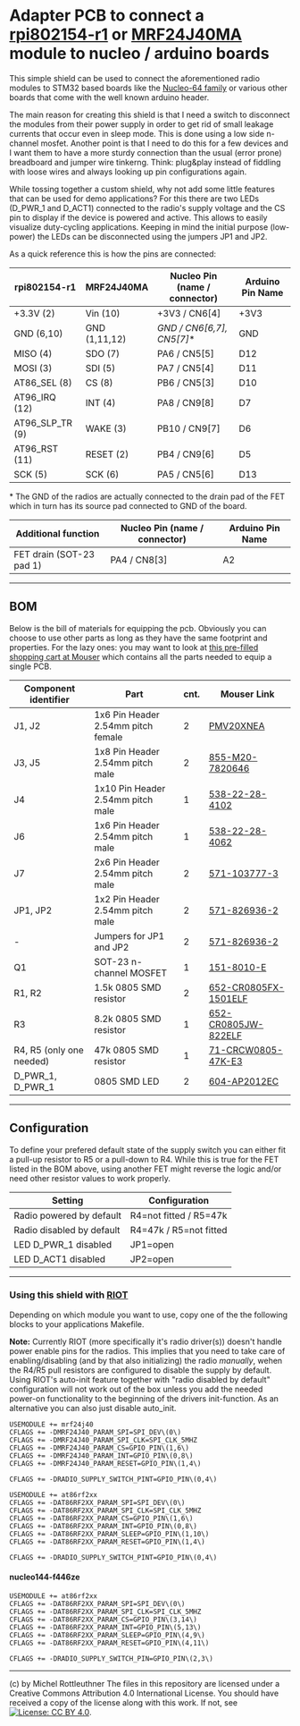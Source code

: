 # Adapter PCB to connect a [rpi802154-r1](http://openlabs.co/OSHW/Raspberry-Pi-802.15.4-radio) or [MRF24J40MA](http://www.microchip.com/wwwproducts/en/MRF24J40MA) module to nucleo / arduino boards

This simple shield can be used to connect the aforementioned radio modules to STM32 based boards like the [Nucleo-64 family](http://www.st.com/resource/en/user_manual/dm00105823.pdf) or various other boards that come with the well known arduino header.

The main reason for creating this shield is that I need a switch to disconnect the modules from their power supply in order to get rid of small leakage currents that occur even in sleep mode. This is done using a low side n-channel mosfet. Another point is that I need to do this for a few devices and I want them to have a more sturdy connection than the usual (error prone) breadboard and jumper wire tinkerng. Think: plug&play instead of fiddling with loose wires and always looking up pin configurations again.

While tossing together a custom shield, why not add some little features that can be used for demo applications? For this there are two LEDs (D_PWR_1 and D_ACT1) connected to the radio's supply voltage and the CS pin to display if the device is powered and active. This allows to easily visualize duty-cycling applications.
Keeping in mind the initial purpose (low-power) the LEDs can be disconnected using the jumpers JP1 and JP2.

As a quick reference this is how the pins are connected:

| rpi802154-r1    | MRF24J40MA    | Nucleo Pin (name / connector) | Arduino Pin Name  |
|-----------------|---------------|-------------------------------|-------------------|
| +3.3V (2)       | Vin (10)      | +3V3 / CN6[4]                 | +3V3              |
| GND (6,10)      | GND (1,11,12) | *GND  / CN6[6,7], CN5[7]**    | GND               |
| MISO (4)        | SDO (7)       | PA6  / CN5[5]                 | D12               |
| MOSI (3)        | SDI (5)       | PA7  / CN5[4]                 | D11               |
| AT86_SEL (8)    | CS  (8)       | PB6  / CN5[3]                 | D10               |
| AT96_IRQ (12)   | INT (4)       | PA8  / CN9[8]                 | D7                |
| AT96_SLP_TR (9) | WAKE (3)      | PB10 / CN9[7]                 | D6                |
| AT96_RST (11)   | RESET (2)     | PB4  / CN9[6]                 | D5                |
| SCK (5)         | SCK (6)       | PA5  / CN5[6]                 | D13               |

\* The GND of the radios are actually connected to the drain pad of the FET which in turn has its source pad connected to GND of the board.

| Additional function      | Nucleo Pin (name / connector) | Arduino Pin Name  |
|--------------------------|-------------------------------|-------------------|
| FET drain (SOT-23 pad 1) | PA4  / CN8[3]                 | A2                |

---
## BOM

Below is the bill of materials for equipping the pcb. Obviously you can choose to use other parts as long as they have the same footprint and properties. For the lazy ones: you may want to look at [this pre-filled shopping cart at Mouser](https://www.mouser.com/ProjectManager/ProjectDetail.aspx?AccessID=bb2e666ecb) which contains all the parts needed to equip a single PCB.

| Component identifier      | Part                               | cnt. | Mouser Link                                                                      |
|---------------------------|------------------------------------|------|----------------------------------------------------------------------------------|
| J1, J2                    | 1x6 Pin Header 2.54mm pitch female | 2    | [PMV20XNEA](https://www.mouser.com/ds/2/302/PMV20XNEA-1151838.pdf)               |
| J3, J5                    | 1x8 Pin Header 2.54mm pitch male   | 2    | [855-M20-7820646](https://www.mouser.de/ProductDetail/855-M20-7820646)           |
| J4                        | 1x10 Pin Header 2.54mm pitch male  | 1    | [538-22-28-4102](https://www.mouser.de/ProductDetail/538-22-28-4102)             |
| J6                        | 1x6 Pin Header 2.54mm pitch male   | 1    | [538-22-28-4062](https://www.mouser.de/ProductDetail/538-22-28-4062)             |
| J7                        | 2x6 Pin Header 2.54mm pitch male   | 2    | [571-103777-3](https://www.mouser.de/ProductDetail/571-103777-3)                 |
| JP1, JP2                  | 1x2 Pin Header 2.54mm pitch male   | 2    | [571-826936-2](https://www.mouser.de/ProductDetail/571-826936-2)                 |
| -                         | Jumpers for JP1 and JP2            | 2    | [571-826936-2](https://www.mouser.de/ProductDetail/571-826936-2)                 |
| Q1                        | SOT-23 n-channel MOSFET            | 1    | [151-8010-E](https://www.mouser.de/ProductDetail/151-8010-E)                     |
| R1, R2                    | 1.5k 0805 SMD resistor             | 2    | [652-CR0805FX-1501ELF](https://www.mouser.de/ProductDetail/652-CR0805FX-1501ELF) |
| R3                        | 8.2k 0805 SMD resistor             | 1    | [652-CR0805JW-822ELF](https://www.mouser.de/ProductDetail/652-CR0805JW-822ELF)   |
| R4, R5 (only one needed)  | 47k 0805 SMD resistor              | 1    | [71-CRCW0805-47K-E3](https://www.mouser.de/ProductDetail/71-CRCW0805-47K-E3)     |
| D_PWR_1, D_PWR_1          | 0805 SMD LED                       | 2    | [604-AP2012EC](https://www.mouser.de/ProductDetail/604-AP2012EC)                 |

---
## Configuration

To define your prefered default state of the supply switch you can either fit a pull-up resistor to R5 or a pull-down to R4. While this is true for the FET listed in the BOM above, using another FET might reverse the logic and/or need other resistor values to work properly.

| Setting                   | Configuration             |
|---------------------------|---------------------------|
| Radio powered by default  | R4=not fitted / R5=47k    |
| Radio disabled by default | R4=47k / R5=not fitted    |
| LED D_PWR_1 disabled      | JP1=open                  |
| LED D_ACT1 disabled       | JP2=open                  |





---
### Using this shield with [RIOT](https://github.com/RIOT-OS/RIOT)
Depending on which module you want to use, copy one of the the following blocks to your applications Makefile.

**Note:**  Currently RIOT (more specifically it's radio driver(s)) doesn't handle power enable pins for the radios. This implies that you need to take care of enabling/disabling (and by that also initializing) the radio *manually*, wehen the R4/R5 pull resistors are configured to disable the supply by default.
Using RIOT's auto-init feature together with "radio disabled by default" configuration will not work out of the box unless you add the needed power-on functionality to the beginning of the drivers init-function. As an alternative you can also just disable auto_init.

```
USEMODULE += mrf24j40
CFLAGS += -DMRF24J40_PARAM_SPI=SPI_DEV\(0\)
CFLAGS += -DMRF24J40_PARAM_SPI_CLK=SPI_CLK_5MHZ
CFLAGS += -DMRF24J40_PARAM_CS=GPIO_PIN\(1,6\)
CFLAGS += -DMRF24J40_PARAM_INT=GPIO_PIN\(0,8\)
CFLAGS += -DMRF24J40_PARAM_RESET=GPIO_PIN\(1,4\)

CFLAGS += -DRADIO_SUPPLY_SWITCH_PINT=GPIO_PIN\(0,4\)
```

```
USEMODULE += at86rf2xx
CFLAGS += -DAT86RF2XX_PARAM_SPI=SPI_DEV\(0\)
CFLAGS += -DAT86RF2XX_PARAM_SPI_CLK=SPI_CLK_5MHZ
CFLAGS += -DAT86RF2XX_PARAM_CS=GPIO_PIN\(1,6\)
CFLAGS += -DAT86RF2XX_PARAM_INT=GPIO_PIN\(0,8\)
CFLAGS += -DAT86RF2XX_PARAM_SLEEP=GPIO_PIN\(1,10\)
CFLAGS += -DAT86RF2XX_PARAM_RESET=GPIO_PIN\(1,4\)

CFLAGS += -DRADIO_SUPPLY_SWITCH_PINT=GPIO_PIN\(0,4\)
```

#### nucleo144-f446ze
```
USEMODULE += at86rf2xx
CFLAGS += -DAT86RF2XX_PARAM_SPI=SPI_DEV\(0\)
CFLAGS += -DAT86RF2XX_PARAM_SPI_CLK=SPI_CLK_5MHZ
CFLAGS += -DAT86RF2XX_PARAM_CS=GPIO_PIN\(3,14\)
CFLAGS += -DAT86RF2XX_PARAM_INT=GPIO_PIN\(5,13\)
CFLAGS += -DAT86RF2XX_PARAM_SLEEP=GPIO_PIN\(4,9\)
CFLAGS += -DAT86RF2XX_PARAM_RESET=GPIO_PIN\(4,11\)

CFLAGS += -DRADIO_SUPPLY_SWITCH_PIN=GPIO_PIN\(2,3\)
```

---

(c) by Michel Rottleuthner
The files in this repository are licensed under a Creative Commons Attribution 4.0 International License.
You should have received a copy of the license along with this work. If not, see [![License: CC BY 4.0](https://img.shields.io/badge/License-CC%20BY%204.0-lightgrey.svg)](https://creativecommons.org/licenses/by/4.0/).
